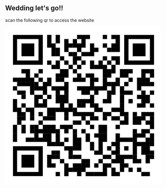 ## Wedding let's go!!


scan the following qr to access the website 


![qr code](./images/qr_code.jpeg)